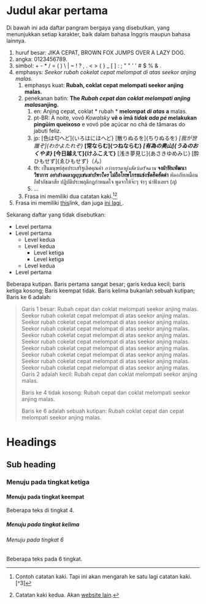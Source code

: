 # Judul akar pertama

Di bawah ini ada daftar pangram bergaya yang disebutkan, yang menunjukkan setiap karakter, baik dalam bahasa Inggris maupun bahasa lainnya.

1. huruf besar: JIKA CEPAT, BROWN FOX JUMPS OVER A LAZY DOG. 
2. angka: 0123456789. 
3. simbol: + - * / = ( ) \ | ~ ! ? , . < > { } _ [ ] : ; " " ' ' # $ % & .
4. emphasys: *Seekor rubah cokelat cepat melompat di atas seekor anjing malas.* 
    1. emphasys kuat: **Rubah, coklat cepat melompati seekor anjing malas.**
    2. penekanan batin: **The *Rubah cepat dan coklat melompati anjing malas*anjing.** 
        1. en: Anjing cepat, coklat * rubah * **melompat *di atas* a** malas.
        2. pt-BR: À noite, vovô *Kowalsky* **vê o ímã *tidak ada pé* melakukan pingüim queixoso** e vovó põe açúcar no chá de tâmaras do jabuti feliz.
        3. jp: [色は匂へど]{いろはにほへど} [散りぬるを]{ちりぬるを} *[我が世誰ぞ]{わかよたれぞ}* **[常ならむ]{つねならむ} *[有為の奥山]{うゐのおくやま}* [今日越えて]{けふこえて}** [浅き夢見じ]{あさきゆめみじ} [酔ひもせず]{ゑひもせず}（ん）
        4. th: เป็นมนุษย์สุดประเสริฐเลิศคุณค่า *กว่าบรรดาฝูงสัตว์เดรัจฉาน* **จงฝ่าฟันพัฒนาวิชาการ *อย่าล้างผลาญฤๅเข่นฆ่าบีฑาใคร* ไม่ถือโทษโกรธแช่งซัดฮึดฮัดด่า** หัดอภัยเหมือนกีฬาอัชฌาสัย ปฏิบัติประพฤติกฎกำหนดใจ พูดจาให้จ๊ะๆ จ๋าๆ น่าฟังเอยฯ (ฦ)
        5. ...
    3. Frasa ini memiliki dua catatan kaki.[^1][^2]
5. Frasa ini memiliki [this](https://example-this.com)link, dan juga [ ini lagi ](https://example-this-again.com).

Sekarang daftar yang tidak disebutkan:

* Level pertama
* Level pertama 
    * Level kedua
    * Level kedua 
        * Level ketiga
        * Level ketiga
    * Level kedua
* Level pertama

Beberapa kutipan. Baris pertama sangat besar; garis kedua kecil; baris ketiga kosong; Baris keempat tidak. Baris kelima bukanlah sebuah kutipan; Baris ke 6 adalah:

> Garis 1 besar: Rubah cepat dan coklat melompati seekor anjing malas. Seekor rubah cokelat cepat melompat di atas seekor anjing malas. Seekor rubah cokelat cepat melompat di atas seekor anjing malas. Seekor rubah cokelat cepat melompat di atas seekor anjing malas. Seekor rubah cokelat cepat melompat di atas seekor anjing malas. Seekor rubah cokelat cepat melompat di atas seekor anjing malas. Seekor rubah cokelat cepat melompat di atas seekor anjing malas. Seekor rubah cokelat cepat melompat di atas seekor anjing malas. Seekor rubah cokelat cepat melompat di atas seekor anjing malas. Seekor rubah cokelat cepat melompat di atas seekor anjing malas. Garis 2 adalah kecil: Rubah cepat dan coklat melompati seekor anjing malas.
> 
> Baris ke 4 tidak kosong: Rubah cepat dan coklat melompati seekor anjing malas.
> 
> Baris ke 6 adalah sebuah kutipan: Rubah coklat cepat dan cepat melompati seekor anjing malas.

# Headings

## Sub heading

### Menuju pada tingkat ketiga

#### Menuju pada tingkat keempat

Beberapa teks di tingkat 4.

##### Menuju pada tingkat kelima

###### Menuju pada tingkat 6

Beberapa teks pada 6 tingkat.

[^1]: Contoh catatan kaki. Tapi ini akan mengarah ke satu lagi catatan kaki.[^3]

[^2]: Catatan kaki kedua. Akan [website lain](https://example-another-website.com).